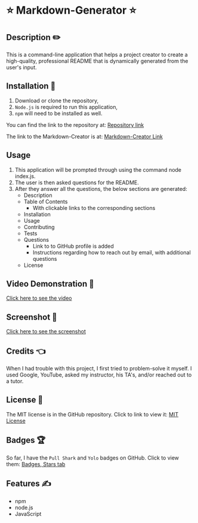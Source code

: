 # ⭐ Markdown-Generator ⭐

## Description ✏️

This is a command-line application that helps a project creator to create a high-quality, professional README that is dynamically generated from the user's input.

## Installation 🔑

1.  Download or clone the repository,
2.  ```Node.js``` is required to run this application,
3.  ```npm``` will need to be installed as well.

You can find the link to the repository at:
[Repository link](https://github.com/123sites/Markdown-Creator.git)

The link to the Markdown-Creator is at:
[Markdown-Creator Link](https://123sites.github.io/Markdown-Creator/)

## Usage

1. This application will be prompted through using the command node index.js.
2. The user is then asked questions for the README.
3. After they answer all the questions, the below sections are generated:
   - Description
   - Table of Contents
     - With clickable links to the corresponding sections
   - Installation
   - Usage
   - Contributing
   - Tests
   - Questions
     - Link to to GitHub profile is added
     - Instructions regarding how to reach out by email, with additional questions
   - License

## Video Demonstration 🎯

[Click here to see the video](ht)

## Screenshot 🎯

[Click here to see the screenshot](./a)

## Credits 👈

When I had trouble with this project, I first tried to problem-solve it myself. I used Google, YouTube, asked my instructor, his TA's, and/or reached out to a tutor.

## License 📝

The MIT license is in the GitHub repository.  Click to link to view it:
[MIT License](https://github.com/123sites/Markdown-Creator/blob/main/LICENSE)

## Badges 🏆

So far, I have the `Pull Shark` and `Yolo` badges on GitHub.  Click to view them:
[Badges, Stars tab](https://github.com/123sites?tab=achievements)

## Features ✍

- npm
- node.js
- JavaScript
